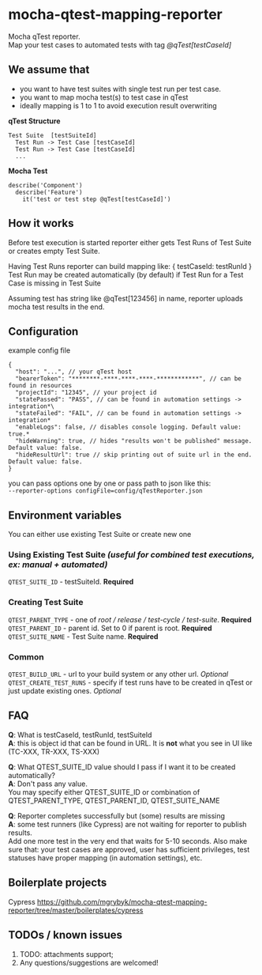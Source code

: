 # mocha-qtest-mapping-reporter
Mocha qTest reporter.  
Map your test cases to automated tests with tag _@qTest[testCaseId]_

## We assume that

* you want to have test suites with single test run per test case.
* you want to map mocha test(s) to test case in qTest
* ideally mapping is 1 to 1 to avoid execution result overwriting

**qTest Structure**
```
Test Suite  [testSuiteId]
  Test Run -> Test Case [testCaseId]
  Test Run -> Test Case [testCaseId]
  ...
```

**Mocha Test**
```
describe('Component')
  describe('Feature')
    it('test or test step @qTest[testCaseId]')
```

## How it works

Before test execution is started reporter either gets Test Runs of Test Suite or creates empty Test Suite.

Having Test Runs reporter can build mapping like: { testCaseId: testRunId }  
Test Run may be created automatically (by default) if Test Run for a Test Case is missing in Test Suite

Assuming test has string like @qTest[123456] in name, reporter uploads mocha test results in the end.

## Configuration

example config file
```
{
  "host": "...", // your qTest host
  "bearerToken": "********-****-****-****-************", // can be found in resources
  "projectId": "12345", // your project id
  "statePassed": "PASS", // can be found in automation settings -> integration*\
  "stateFailed": "FAIL", // can be found in automation settings -> integration*
  "enableLogs": false, // disables console logging. Default value: true.*
  "hideWarning": true, // hides "results won't be published" message. Default value: false.
  "hideResultUrl": true // skip printing out of suite url in the end. Default value: false.
}
```
you can pass options one by one or pass path to json like this:  
`--reporter-options configFile=config/qTestReporter.json`

## Environment variables

You can either use existing Test Suite or create new one

### Using Existing Test Suite *(useful for combined test executions, ex: manual + automated)*

`QTEST_SUITE_ID` - testSuiteId. **Required**

### Creating Test Suite
`QTEST_PARENT_TYPE` - one of *root / release / test-cycle / test-suite*. **Required**  
`QTEST_PARENT_ID` - parent id. Set to 0 if parent is root. **Required**  
`QTEST_SUITE_NAME` - Test Suite name. **Required**

### Common

`QTEST_BUILD_URL` - url to your build system or any other url. *Optional*  
`QTEST_CREATE_TEST_RUNS` - specify if test runs have to be created in qTest or just update existing ones. *Optional*

## FAQ

**Q**: What is testCaseId, testRunId, testSuiteId  
**A**: this is object id that can be found in URL. It is **not** what you see in UI like (TC-XXX, TR-XXX, TS-XXX)

**Q**: What QTEST_SUITE_ID value should I pass if I want it to be created automatically?  
**A**: Don't pass any value.  
You may specify either QTEST_SUITE_ID or combination of QTEST_PARENT_TYPE, QTEST_PARENT_ID, QTEST_SUITE_NAME

**Q**: Reporter completes successfully but (some) results are missing  
**A**: some test runners (like Cypress) are not waiting for reporter to publish results.  
Add one more test in the very end that waits for 5-10 seconds. Also make sure that: your test cases are approved, user has sufficient privileges, test statuses have proper mapping (in automation settings), etc.

## Boilerplate projects

Cypress https://github.com/mgrybyk/mocha-qtest-mapping-reporter/tree/master/boilerplates/cypress


## TODOs / known issues
1. TODO: attachments support;
2. Any questions/suggestions are welcomed!
